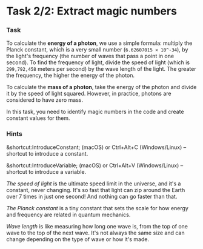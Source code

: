 # Task 2/2: Extract magic numbers

### Task

To calculate the **energy of a photon**, we use a simple formula: multiply the Planck constant, which is a very small
number (`6.62607015 × 10^-34`), by the light's frequency (the number of waves that pass a point in one second). To find
the frequency of light, divide the speed of light (which is `299,792,458` meters per second) by the wave length of
the light. The greater the frequency, the higher the energy of the photon.

To calculate the **mass of a photon**, take the energy of the photon and divide it by the speed of
light squared. However, in practice, photons are considered to have zero mass.

In this task, you need to identify magic numbers in the code and create constant values for them.

### Hints

<div class="hint" title="Shortcut for Introduce constant refactoring">

&shortcut:IntroduceConstant; (macOS) or Ctrl+Alt+C (Windows/Linux) – shortcut to introduce a constant.
</div>

<div class="hint" title="Shortcut for Introduce variable refactoring">

&shortcut:IntroduceVariable; (macOS) or Ctrl+Alt+V (Windows/Linux) – shortcut to introduce a variable.
</div>

<div class="hint" title="Speed of light">

_The speed of light_ is the ultimate speed limit in the universe, and it's a constant, never changing.
It's so fast that light can zip around the Earth over 7 times in just one second! And nothing can go faster than that.
</div>

<div class="hint" title="Planck constant">

_The Planck constant_ is a tiny constant that sets the scale for how energy and frequency are related in quantum
mechanics.
</div>

<div class="hint" title="Wave length">

_Wave length_ is like measuring how long one wave is, from the top of one wave to the top of the next wave.
It's not always the same size and can change depending on the type of wave or how it's made.
</div>
